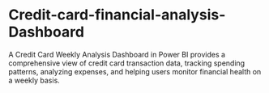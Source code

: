# Credit-card-financial-analysis-Dashboard
A Credit Card Weekly Analysis Dashboard in Power BI provides a comprehensive view of credit card transaction data, tracking spending patterns, analyzing expenses, and helping users monitor financial health on a weekly basis. 
